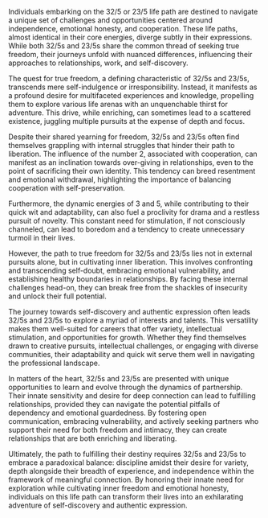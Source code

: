 Individuals embarking on the 32/5 or 23/5 life path are destined to navigate a unique set of challenges and opportunities centered around independence, emotional honesty, and cooperation.  These life paths, almost identical in their core energies, diverge subtly in their expressions. While both 32/5s and 23/5s share the common thread of seeking true freedom, their journeys unfold with nuanced differences, influencing their approaches to relationships, work, and self-discovery.

The quest for true freedom, a defining characteristic of 32/5s and 23/5s, transcends mere self-indulgence or irresponsibility. Instead, it manifests as a profound desire for multifaceted experiences and knowledge, propelling them to explore various life arenas with an unquenchable thirst for adventure. This drive, while enriching, can sometimes lead to a scattered existence, juggling multiple pursuits at the expense of depth and focus. 

Despite their shared yearning for freedom, 32/5s and 23/5s often find themselves grappling with internal struggles that hinder their path to liberation.  The influence of the number 2, associated with cooperation, can manifest as an inclination towards over-giving in relationships, even to the point of sacrificing their own identity. This tendency can breed resentment and emotional withdrawal, highlighting the importance of balancing cooperation with self-preservation. 

Furthermore, the dynamic energies of 3 and 5, while contributing to their quick wit and adaptability, can also fuel a proclivity for drama and a restless pursuit of novelty.  This constant need for stimulation, if not consciously channeled, can lead to boredom and a tendency to create unnecessary turmoil in their lives.  

However, the path to true freedom for 32/5s and 23/5s lies not in external pursuits alone, but in cultivating inner liberation.  This involves confronting and transcending self-doubt, embracing emotional vulnerability, and establishing healthy boundaries in relationships. By facing these internal challenges head-on, they can break free from the shackles of insecurity and unlock their full potential.

The journey towards self-discovery and authentic expression often leads 32/5s and 23/5s to explore a myriad of interests and talents. This versatility makes them well-suited for careers that offer variety, intellectual stimulation, and opportunities for growth. Whether they find themselves drawn to creative pursuits, intellectual challenges, or engaging with diverse communities, their adaptability and quick wit serve them well in navigating the professional landscape.

In matters of the heart, 32/5s and 23/5s are presented with unique opportunities to learn and evolve through the dynamics of partnership. Their innate sensitivity and desire for deep connection can lead to fulfilling relationships, provided they can navigate the potential pitfalls of dependency and emotional guardedness. By fostering open communication, embracing vulnerability, and actively seeking partners who support their need for both freedom and intimacy, they can create relationships that are both enriching and liberating.

Ultimately, the path to fulfilling their destiny requires 32/5s and 23/5s to embrace a paradoxical balance:  discipline amidst their desire for variety, depth alongside their breadth of experience, and independence within the framework of meaningful connection.  By honoring their innate need for exploration while cultivating inner freedom and emotional honesty, individuals on this life path can transform their lives into an exhilarating adventure of self-discovery and authentic expression. 
